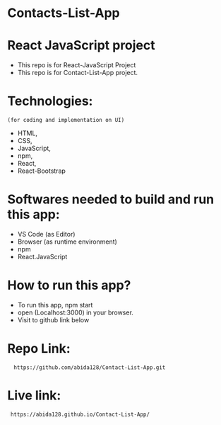 # Contacts-List-App 

# React JavaScript project
 - This repo is for React-JavaScript Project
 - This repo is for Contact-List-App project.

#  Technologies:
    (for coding and implementation on UI)
 - HTML,
 - CSS, 
 - JavaScript, 
 - npm, 
 - React, 
 - React-Bootstrap

# Softwares needed to build and run this app:
 - VS Code (as Editor)
 - Browser (as runtime environment)
 - npm 
 - React.JavaScript 

# How to run this app?
- To run this app, npm start
- open (Localhost:3000) in your browser.
- Visit to github link below 

# Repo Link:

      https://github.com/abida128/Contact-List-App.git
    
 # Live link:
 
     https://abida128.github.io/Contact-List-App/
